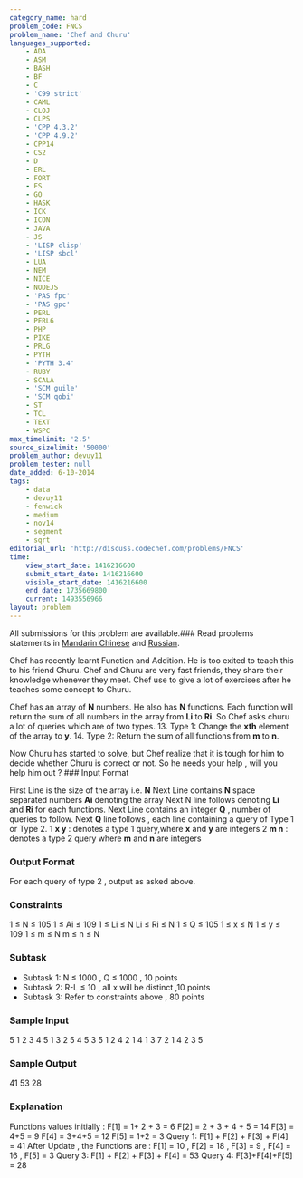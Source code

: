 ```yaml
---
category_name: hard
problem_code: FNCS
problem_name: 'Chef and Churu'
languages_supported:
    - ADA
    - ASM
    - BASH
    - BF
    - C
    - 'C99 strict'
    - CAML
    - CLOJ
    - CLPS
    - 'CPP 4.3.2'
    - 'CPP 4.9.2'
    - CPP14
    - CS2
    - D
    - ERL
    - FORT
    - FS
    - GO
    - HASK
    - ICK
    - ICON
    - JAVA
    - JS
    - 'LISP clisp'
    - 'LISP sbcl'
    - LUA
    - NEM
    - NICE
    - NODEJS
    - 'PAS fpc'
    - 'PAS gpc'
    - PERL
    - PERL6
    - PHP
    - PIKE
    - PRLG
    - PYTH
    - 'PYTH 3.4'
    - RUBY
    - SCALA
    - 'SCM guile'
    - 'SCM qobi'
    - ST
    - TCL
    - TEXT
    - WSPC
max_timelimit: '2.5'
source_sizelimit: '50000'
problem_author: devuy11
problem_tester: null
date_added: 6-10-2014
tags:
    - data
    - devuy11
    - fenwick
    - medium
    - nov14
    - segment
    - sqrt
editorial_url: 'http://discuss.codechef.com/problems/FNCS'
time:
    view_start_date: 1416216600
    submit_start_date: 1416216600
    visible_start_date: 1416216600
    end_date: 1735669800
    current: 1493556966
layout: problem
---
```

All submissions for this problem are available.###  Read problems statements in [Mandarin Chinese](http://www.codechef.com/download/translated/NOV14/mandarin/FNCS.pdf) and [Russian](http://www.codechef.com/download/translated/NOV14/russian/FNCS.pdf).

Chef has recently learnt Function and Addition. He is too exited to teach this to his friend Churu. Chef and Churu are very fast friends, they share their knowledge whenever they meet. Chef use to give a lot of exercises after he teaches some concept to Churu.

Chef has an array of **N** numbers. He also has **N** functions. Each function will return the sum of all numbers in the array from **Li** to **Ri**. So Chef asks churu a lot of queries which are of two types. 13. Type 1: Change the **xth** element of the array to **y**.
14. Type 2: Return the sum of all functions from **m** to **n**.

Now Churu has started to solve, but Chef realize that it is tough for him to decide whether Churu is correct or not. So he needs your help , will you help him out ? ### Input Format

First Line is the size of the array i.e. **N** 
Next Line contains **N** space separated numbers **Ai** denoting the array
Next N line follows denoting **Li** and **Ri** for each functions.
Next Line contains an integer **Q** , number of queries to follow.
Next **Q** line follows , each line containing a query of Type 1 or Type 2.
1 **x y** : denotes a type 1 query,where **x** and **y** are integers
2 **m n** : denotes a type 2 query where **m** and **n** are integers
### Output Format

For each query of type 2 , output as asked above.
### Constraints

1 ≤ N ≤ 105
1 ≤ Ai ≤ 109
1 ≤ Li ≤ N
Li ≤ Ri ≤ N
1 ≤ Q ≤ 105
1 ≤ x ≤ N
1 ≤ y ≤ 109
1 ≤ m ≤ N
m ≤ n ≤ N
### Subtask

- Subtask 1: N ≤ 1000 , Q ≤ 1000 , 10 points
- Subtask 2: R-L ≤ 10 , all x will be distinct ,10 points
- Subtask 3: Refer to constraints above , 80 points

### Sample Input

5
1 2 3 4 5
1 3
2 5
4 5
3 5
1 2
4
2 1 4
1 3 7
2 1 4
2 3 5
### Sample Output

41
53
28
### Explanation

Functions values initially : 
F\[1\] = 1+ 2 + 3 = 6
F\[2\] = 2 + 3 + 4 + 5 = 14
F\[3\] = 4+5 = 9
F\[4\] = 3+4+5 = 12
F\[5\] = 1+2 = 3
Query 1: F\[1\] + F\[2\] + F\[3\] + F\[4\] = 41
After Update , the Functions are :
F\[1\] = 10 , F\[2\] = 18 , F\[3\] = 9 , F\[4\] = 16 , F\[5\] = 3
Query 3: F\[1\] + F\[2\] + F\[3\] + F\[4\] = 53
Query 4: F\[3\]+F\[4\]+F\[5\] = 28